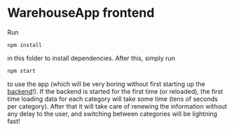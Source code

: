 # WarehouseApp frontend

Run

```
npm install
```

in this folder to install dependencies.
After this, simply run

```
npm start
```

to use the app (which will be very boring without first starting up the [backend](/back)!).
If the backend is started for the first time (or reloaded), the first time loading data for each category
will take some time (tens of seconds per category). After that it will take care of renewing the information without any delay to the user,
and switching between categories will be lightning fast!

